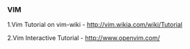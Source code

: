 ### VIM

1.Vim Tutorial on vim-wiki - http://vim.wikia.com/wiki/Tutorial

2.Vim Interactive Tutorial - http://www.openvim.com/
